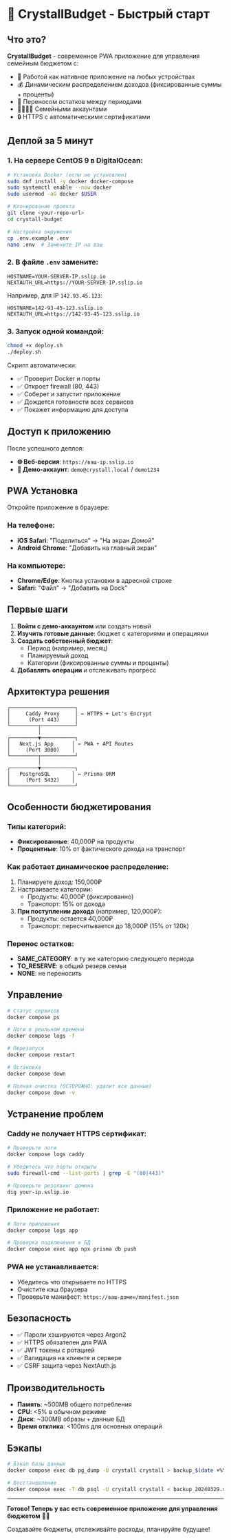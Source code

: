 # 🚀 CrystallBudget - Быстрый старт

## Что это?

**CrystallBudget** - современное PWA приложение для управления семейным бюджетом с:
- 📱 Работой как нативное приложение на любых устройствах
- 💰 Динамическим распределением доходов (фиксированные суммы + проценты)
- 🔄 Переносом остатков между периодами
- 👨‍👩‍👧‍👦 Семейными аккаунтами
- 🔒 HTTPS с автоматическими сертификатами

## Деплой за 5 минут

### 1. На сервере CentOS 9 в DigitalOcean:

```bash
# Установка Docker (если не установлен)
sudo dnf install -y docker docker-compose
sudo systemctl enable --now docker
sudo usermod -aG docker $USER

# Клонирование проекта
git clone <your-repo-url>
cd crystall-budget

# Настройка окружения
cp .env.example .env
nano .env  # Замените IP на ваш
```

### 2. В файле `.env` замените:
```env
HOSTNAME=YOUR-SERVER-IP.sslip.io
NEXTAUTH_URL=https://YOUR-SERVER-IP.sslip.io  
```

Например, для IP `142.93.45.123`:
```env
HOSTNAME=142-93-45-123.sslip.io
NEXTAUTH_URL=https://142-93-45-123.sslip.io
```

### 3. Запуск одной командой:
```bash
chmod +x deploy.sh
./deploy.sh
```

Скрипт автоматически:
- ✅ Проверит Docker и порты
- ✅ Откроет firewall (80, 443)
- ✅ Соберет и запустит приложение
- ✅ Дождется готовности всех сервисов
- ✅ Покажет информацию для доступа

## Доступ к приложению

После успешного деплоя:

- **🌐 Веб-версия**: `https://ваш-ip.sslip.io`
- **👤 Демо-аккаунт**: `demo@crystall.local` / `demo1234`

## PWA Установка

Откройте приложение в браузере:

### На телефоне:
- **iOS Safari**: "Поделиться" → "На экран Домой"  
- **Android Chrome**: "Добавить на главный экран"

### На компьютере:
- **Chrome/Edge**: Кнопка установки в адресной строке
- **Safari**: "Файл" → "Добавить на Dock"

## Первые шаги

1. **Войти с демо-аккаунтом** или создать новый
2. **Изучить готовые данные**: бюджет с категориями и операциями
3. **Создать собственный бюджет**:
   - Период (например, месяц)
   - Планируемый доход
   - Категории (фиксированные суммы и проценты)
4. **Добавлять операции** и отслеживать прогресс

## Архитектура решения

```
┌─────────────────────┐
│     Caddy Proxy     │ ← HTTPS + Let's Encrypt
│      (Port 443)     │
└─────────┬───────────┘
          │
┌─────────▼───────────┐
│   Next.js App      │ ← PWA + API Routes
│     (Port 3000)    │
└─────────┬───────────┘
          │
┌─────────▼───────────┐
│   PostgreSQL       │ ← Prisma ORM
│     (Port 5432)    │
└─────────────────────┘
```

## Особенности бюджетирования

### Типы категорий:
- **Фиксированные**: 40,000₽ на продукты
- **Процентные**: 10% от фактического дохода на транспорт

### Как работает динамическое распределение:
1. Планируете доход: 150,000₽
2. Настраиваете категории:
   - Продукты: 40,000₽ (фиксированно)
   - Транспорт: 15% от дохода
3. **При поступлении дохода** (например, 120,000₽):
   - Продукты: остается 40,000₽
   - Транспорт: пересчитывается до 18,000₽ (15% от 120k)

### Перенос остатков:
- **SAME_CATEGORY**: в ту же категорию следующего периода
- **TO_RESERVE**: в общий резерв семьи
- **NONE**: не переносить

## Управление

```bash
# Статус сервисов
docker compose ps

# Логи в реальном времени  
docker compose logs -f

# Перезапуск
docker compose restart

# Остановка
docker compose down

# Полная очистка (ОСТОРОЖНО: удалит все данные)
docker compose down -v
```

## Устранение проблем

### Caddy не получает HTTPS сертификат:
```bash
# Проверьте логи
docker compose logs caddy

# Убедитесь что порты открыты
sudo firewall-cmd --list-ports | grep -E "(80|443)"

# Проверьте резолвинг домена
dig your-ip.sslip.io
```

### Приложение не работает:
```bash
# Логи приложения
docker compose logs app

# Проверка подключения к БД
docker compose exec app npx prisma db push
```

### PWA не устанавливается:
- Убедитесь что открываете по HTTPS
- Очистите кэш браузера
- Проверьте манифест: `https://ваш-домен/manifest.json`

## Безопасность

- ✅ Пароли хэшируются через Argon2
- ✅ HTTPS обязателен для PWA
- ✅ JWT токены с ротацией
- ✅ Валидация на клиенте и сервере
- ✅ CSRF защита через NextAuth.js

## Производительность

- **Память**: ~500MB общего потребления
- **CPU**: <5% в обычном режиме
- **Диск**: ~300MB образы + данные БД
- **Время отклика**: <100ms для основных операций

## Бэкапы

```bash
# Бэкап базы данных
docker compose exec db pg_dump -U crystall crystall > backup_$(date +%Y%m%d).sql

# Восстановление
docker compose exec -T db psql -U crystall crystall < backup_20240329.sql
```

---

**Готово! Теперь у вас есть современное приложение для управления бюджетом** 💎✨

Создавайте бюджеты, отслеживайте расходы, планируйте будущее!